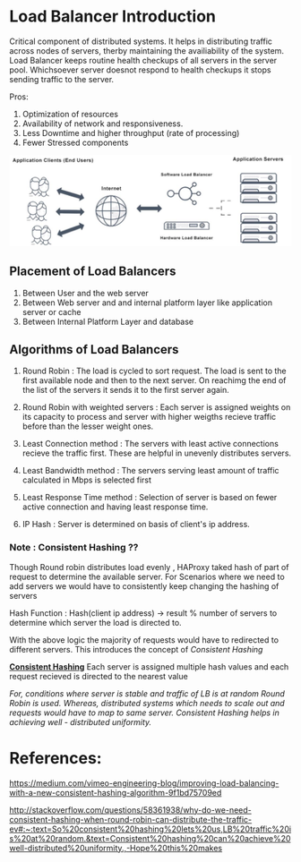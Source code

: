# Load Balancer Introduction #
Critical component of distributed systems. It helps in distributing traffic across nodes of servers, therby maintaining the availiability of the system. Load Balancer keeps routine health checkups of all servers in the server pool. Whichsoever server doesnot respond to health checkups it stops sending traffic to the server.

Pros:
1. Optimization of resources
2. Availability of network and responsiveness.
3. Less Downtime and higher throughput (rate of processing)
4. Fewer Stressed components

![LoadBalancer](/SystemDesign/images/lb.JPG)


## Placement of Load Balancers ##

1. Between User and the web server
2. Between Web server and and internal platform layer like application server or cache
3. Between Internal Platform Layer and database

## Algorithms of Load Balancers ##


1. Round Robin : The load is cycled to sort request. The load is sent to the first available node and then to the next server. On reachimg the end of the list of the servers it sends it to the first server again.

2. Round Robin with weighted servers : Each server is assigned weights on its capacity to process and server with higher weigths recieve traffic before than the lesser weight ones.


3. Least Connection method : The servers with least active connections recieve the traffic first. These are helpful in unevenly distributes servers.


4. Least Bandwidth method : The servers serving least amount of traffic calculated in Mbps is selected first


5. Least Response Time method : Selection of server is based on fewer active connection and having least response time.


6. IP Hash : Server is determined on basis of client's ip address.

### Note :  Consistent Hashing ?? 

Though Round robin distributes load evenly , HAProxy taked hash of part of request to determine the available server.
For Scenarios where we need to add servers we would have to consistently keep changing the hashing of servers 
 
 Hash Function : Hash(client ip address) -> result % number of servers to determine which server the load is directed to.


With the above logic the majority of requests would have to redirected to different servers. This introduces the concept of *Consistent Hashing*

[**Consistent Hashing**](/SystemDesign/ConsistentHashing.md) Each server is assigned multiple hash values and each request recieved is directed to the nearest value

*For, conditions where server is stable and traffic of LB is at random Round Robin is used. Whereas, distributed systems which needs to scale out and requests would have to map to same server. Consistent Hashing helps in achieving well - distributed uniformity.*

# References: #

https://medium.com/vimeo-engineering-blog/improving-load-balancing-with-a-new-consistent-hashing-algorithm-9f1bd75709ed

http://stackoverflow.com/questions/58361938/why-do-we-need-consistent-hashing-when-round-robin-can-distribute-the-traffic-ev#:~:text=So%20consistent%20hashing%20lets%20us,LB%20traffic%20is%20at%20random.&text=Consistent%20hashing%20can%20achieve%20well-distributed%20uniformity.,-Hope%20this%20makes


